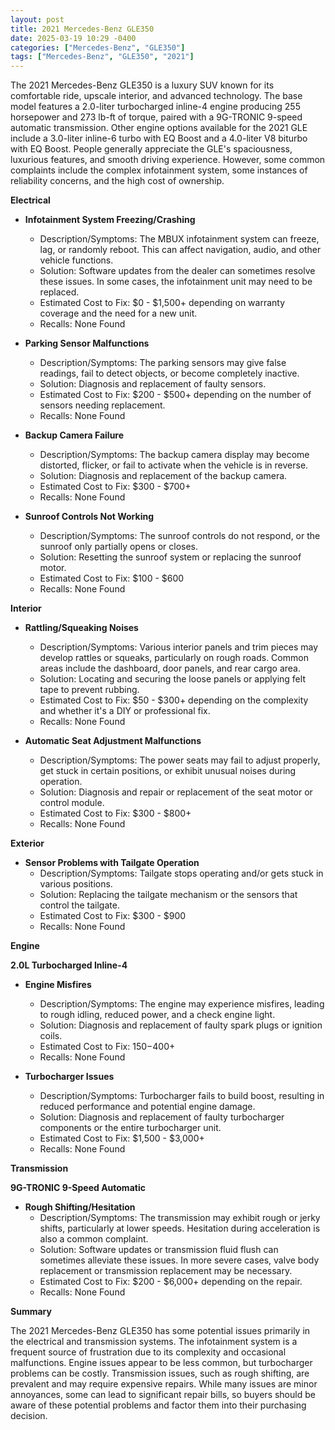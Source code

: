 ```yaml
---
layout: post
title: 2021 Mercedes-Benz GLE350
date: 2025-03-19 10:29 -0400
categories: ["Mercedes-Benz", "GLE350"]
tags: ["Mercedes-Benz", "GLE350", "2021"]
---
```

The 2021 Mercedes-Benz GLE350 is a luxury SUV known for its comfortable ride, upscale interior, and advanced technology. The base model features a 2.0-liter turbocharged inline-4 engine producing 255 horsepower and 273 lb-ft of torque, paired with a 9G-TRONIC 9-speed automatic transmission. Other engine options available for the 2021 GLE include a 3.0-liter inline-6 turbo with EQ Boost and a 4.0-liter V8 biturbo with EQ Boost. People generally appreciate the GLE's spaciousness, luxurious features, and smooth driving experience. However, some common complaints include the complex infotainment system, some instances of reliability concerns, and the high cost of ownership.

**Electrical**

*   **Infotainment System Freezing/Crashing**
    *   Description/Symptoms: The MBUX infotainment system can freeze, lag, or randomly reboot. This can affect navigation, audio, and other vehicle functions.
    *   Solution: Software updates from the dealer can sometimes resolve these issues. In some cases, the infotainment unit may need to be replaced.
    *   Estimated Cost to Fix: $0 - $1,500+ depending on warranty coverage and the need for a new unit.
    *   Recalls: None Found

*   **Parking Sensor Malfunctions**
    *   Description/Symptoms: The parking sensors may give false readings, fail to detect objects, or become completely inactive.
    *   Solution: Diagnosis and replacement of faulty sensors.
    *   Estimated Cost to Fix: $200 - $500+ depending on the number of sensors needing replacement.
    *   Recalls: None Found

*   **Backup Camera Failure**
    *   Description/Symptoms: The backup camera display may become distorted, flicker, or fail to activate when the vehicle is in reverse.
    *   Solution: Diagnosis and replacement of the backup camera.
    *   Estimated Cost to Fix: $300 - $700+
    *   Recalls: None Found

* **Sunroof Controls Not Working**
    * Description/Symptoms: The sunroof controls do not respond, or the sunroof only partially opens or closes.
    * Solution: Resetting the sunroof system or replacing the sunroof motor.
    * Estimated Cost to Fix: $100 - $600
    * Recalls: None Found

**Interior**

*   **Rattling/Squeaking Noises**
    *   Description/Symptoms: Various interior panels and trim pieces may develop rattles or squeaks, particularly on rough roads. Common areas include the dashboard, door panels, and rear cargo area.
    *   Solution: Locating and securing the loose panels or applying felt tape to prevent rubbing.
    *   Estimated Cost to Fix: $50 - $300+ depending on the complexity and whether it's a DIY or professional fix.
    *   Recalls: None Found

*   **Automatic Seat Adjustment Malfunctions**
    *   Description/Symptoms: The power seats may fail to adjust properly, get stuck in certain positions, or exhibit unusual noises during operation.
    *   Solution: Diagnosis and repair or replacement of the seat motor or control module.
    *   Estimated Cost to Fix: $300 - $800+
    *   Recalls: None Found

**Exterior**

*   **Sensor Problems with Tailgate Operation**
    *   Description/Symptoms: Tailgate stops operating and/or gets stuck in various positions.
    *   Solution: Replacing the tailgate mechanism or the sensors that control the tailgate.
    *   Estimated Cost to Fix: $300 - $900
    *   Recalls: None Found

**Engine**

**2.0L Turbocharged Inline-4**

* **Engine Misfires**
    * Description/Symptoms: The engine may experience misfires, leading to rough idling, reduced power, and a check engine light.
    * Solution: Diagnosis and replacement of faulty spark plugs or ignition coils.
    * Estimated Cost to Fix: $150-$400+
    * Recalls: None Found

* **Turbocharger Issues**
    * Description/Symptoms: Turbocharger fails to build boost, resulting in reduced performance and potential engine damage.
    * Solution: Diagnosis and replacement of faulty turbocharger components or the entire turbocharger unit.
    * Estimated Cost to Fix: $1,500 - $3,000+
    * Recalls: None Found

**Transmission**

**9G-TRONIC 9-Speed Automatic**

* **Rough Shifting/Hesitation**
    *   Description/Symptoms: The transmission may exhibit rough or jerky shifts, particularly at lower speeds. Hesitation during acceleration is also a common complaint.
    *   Solution: Software updates or transmission fluid flush can sometimes alleviate these issues. In more severe cases, valve body replacement or transmission replacement may be necessary.
    *   Estimated Cost to Fix: $200 - $6,000+ depending on the repair.
    *   Recalls: None Found

**Summary**

The 2021 Mercedes-Benz GLE350 has some potential issues primarily in the electrical and transmission systems. The infotainment system is a frequent source of frustration due to its complexity and occasional malfunctions. Engine issues appear to be less common, but turbocharger problems can be costly. Transmission issues, such as rough shifting, are prevalent and may require expensive repairs. While many issues are minor annoyances, some can lead to significant repair bills, so buyers should be aware of these potential problems and factor them into their purchasing decision.

